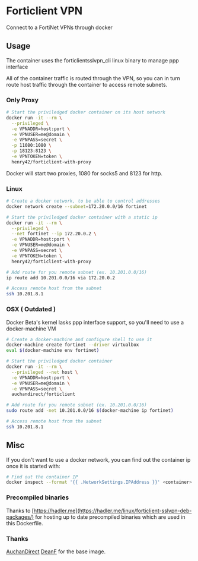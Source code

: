 # Forticlient VPN

Connect to a FortiNet VPNs through docker

## Usage

The container uses the forticlientsslvpn_cli linux binary to manage ppp interface

All of the container traffic is routed through the VPN, so you can in turn route host traffic through the container to access remote subnets.

### Only Proxy

```bash
# Start the priviledged docker container on its host network
docker run -it --rm \
  --privileged \
  -e VPNADDR=host:port \
  -e VPNUSER=me@domain \
  -e VPNPASS=secret \
  -p 11080:1080 \
  -p 18123:8123 \
  -e VPNTOKEN=token \
  henry42/forticlient-with-proxy
```

Docker will start two proxies, 1080 for socks5 and 8123 for http.

### Linux

```bash
# Create a docker network, to be able to control addresses
docker network create --subnet=172.20.0.0/16 fortinet

# Start the priviledged docker container with a static ip
docker run -it --rm \
  --privileged \
  --net fortinet --ip 172.20.0.2 \
  -e VPNADDR=host:port \
  -e VPNUSER=me@domain \
  -e VPNPASS=secret \
  -e VPNTOKEN=token \
  henry42/forticlient-with-proxy

# Add route for you remote subnet (ex. 10.201.0.0/16)
ip route add 10.201.0.0/16 via 172.20.0.2

# Access remote host from the subnet
ssh 10.201.8.1
```

### OSX ( Outdated )

Docker Beta's kernel lasks ppp interface support, so you'll need to use a docker-machine VM

```bash
# Create a docker-machine and configure shell to use it
docker-machine create fortinet --driver virtualbox
eval $(docker-machine env fortinet)

# Start the priviledged docker container
docker run -it --rm \
  --privileged --net host \
  -e VPNADDR=host:port \
  -e VPNUSER=me@domain \
  -e VPNPASS=secret \
  auchandirect/forticlient

# Add route for you remote subnet (ex. 10.201.0.0/16)
sudo route add -net 10.201.0.0/16 $(docker-machine ip fortinet)

# Access remote host from the subnet
ssh 10.201.8.1
```

## Misc

If you don't want to use a docker network, you can find out the container ip once it is started with:
```bash
# Find out the container IP
docker inspect --format '{{ .NetworkSettings.IPAddress }}' <container>

```

### Precompiled binaries

Thanks to [https://hadler.me](https://hadler.me/linux/forticlient-sslvpn-deb-packages/) for hosting up to date precompiled binaries which are used in this Dockerfile.


### Thanks
[AuchanDirect](https://github.com/AuchanDirect/docker-forticlient)  [DeanF](https://github.com/DeanF/docker-forticlient) for the base image.
